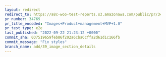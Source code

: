 ```yaml
---
layout: redirect
redirect_to: https://a8c-woo-test-reports.s3.amazonaws.com/public/pr/34769/e2e/index.html
pr_number: 34769
pr_title_encoded: "Images+Product+management+MVP+1.0"
pr_test_type: e2e
last_published: "2022-09-22 21:23:12 +0000"
commit_sha: 037519659feb86f202a6cba6cffa2d61d1c166fb
commit_message: "Fix styles"
branch_name: add/39_image_section_details
---
```

